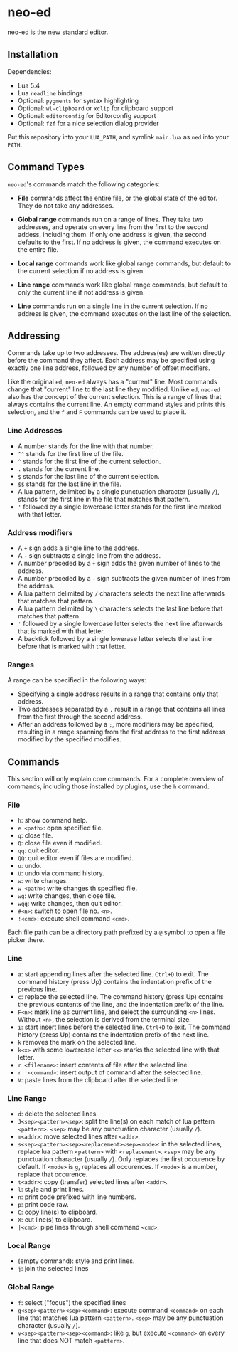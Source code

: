 # neo-ed

neo-ed is the new standard editor.

## Installation

Dependencies:

- Lua 5.4
- Lua `readline` bindings
- Optional: `pygments` for syntax highlighting
- Optional: `wl-clipboard` or `xclip` for clipboard support
- Optional: `editorconfig` for Editorconfig support
- Optional: `fzf` for a nice selection dialog provider

Put this repository into your `LUA_PATH`, and symlink `main.lua` as `ned` into your `PATH`.

## Command Types

`neo-ed`'s commands match the following categories:

- **File** commands affect the entire file, or the global state of the editor.
  They do not take any addresses.

- **Global range** commands run on a range of lines.
  They take two addresses, and operate on every line from the first to the second addess, including them.
  If only one address is given, the second defaults to the first.
  If no address is given, the command executes on the entire file.

- **Local range** commands work like global range commands, but default to the current selection if no address is given.

- **Line range** commands work like global range commands, but default to only the current line if not address is given.

- **Line** commands run on a single line in the current selection.
  If no address is given, the command executes on the last line of the selection.

## Addressing

Commands take up to two addresses.
The address(es) are written directly before the command they affect.
Each address may be specified using exactly one line address, followed by any number of offset modifiers.

Like the original `ed`, `neo-ed` always has a "current" line.
Most commands change that "current" line to the last line they modified.
Unlike `ed`, `neo-ed` also has the concept of the current selection.
This is a range of lines that always contains the current line.
An empty command styles and prints this selection, and the `f` and `F` commands can be used to place it.

### Line Addresses

- A number stands for the line with that number.
- `^^` stands for the first line of the file.
- `^` stands for the first line of the current selection.
- `.` stands for the current line.
- `$` stands for the last line of the current selection.
- `$$` stands for the last line in the file.
- A lua pattern, delimited by a single punctuation character (usually `/`), stands for the first line in the file that matches that pattern.
- `'` followed by a single lowercase letter stands for the first line marked with that letter.

### Address modifiers

- A `+` sign adds a single line to the address.
- A `-` sign subtracts a single line from the address.
- A number preceded by a `+` sign adds the given number of lines to the address.
- A number preceded by a `-` sign subtracts the given number of lines from the address.
- A lua pattern delimited by `/` characters selects the next line afterwards that matches that pattern.
- A lua pattern delimited by `\` characters selects the last line before that matches that pattern.
- `'` followed by a single lowercase letter selects the next line afterwards that is marked with that letter.
- A backtick followed by a single lowerase letter selects the last line before that is marked with that letter.

### Ranges

A range can be specified in the following ways:

- Specifying a single address results in a range that contains only that address.
- Two addresses separated by a `,` result in a range that contains all lines from the first through the second address.
- After an address followed by a `;`, more modifiers may be specified, resulting in a range spanning from the first address to the first address modified by the specified modifies.

## Commands

This section will only explain core commands.
For a complete overview of commands, including those installed by plugins, use the `h` command.

### File

- `h`: show command help.
- `e <path>`: open specified file.
- `q`: close file.
- `Q`: close file even if modified.
- `qq`: quit editor.
- `QQ`: quit editor even if files are modified.
- `u`: undo.
- `U`: undo via command history.
- `w`: write changes.
- `w <path>`: write changes th specified file.
- `wq`: write changes, then close file.
- `wqq`: write changes, then quit editor.
- `#<n>`: switch to open file no. `<n>`.
- `!<cmd>`: execute shell command `<cmd>`.

Each file path can be a directory path prefixed by a `@` symbol to open a file picker there.

### Line

- `a`: start appending lines after the selected line.
  `Ctrl+D` to exit.
  The command history (press Up) contains the indentation prefix of the previous line.
- `c`: replace the selected line.
  The command history (press Up) contains the previous contents of the line, and the indentation prefix of the line.
- `F<n>`: mark line as current line, and select the surrounding `<n>` lines.
  Without `<n>`, the selection is derived from the terminal size.
- `i`: start insert lines before the selected line.
  `Ctrl+D` to exit.
  The command history (press Up) contains the indentation prefix of the next line.
- `k` removes the mark on the selected line.
- `k<x>` with some lowercase letter `<x>` marks the selected line with that letter.
- `r <filename>`: insert contents of file after the selected line.
- `r !<command>`: insert output of command after the selected line.
- `V`: paste lines from the clipboard after the selected line.

### Line Range

- `d`: delete the selected lines.
- `J<sep><pattern><sep>`: split the line(s) on each match of lua pattern `<pattern>`.
  `<sep>` may be any punctuation character (usually `/`).
- `m<addr>`: move selected lines after `<addr>`.
- `s<sep><pattern><sep><replacement><sep><mode>`: in the selected lines, replace lua pattern `<pattern>` with `<replacement>`.
  `<sep>` may be any punctuation character (usually `/`).
  Only replaces the first occurence by default.
  If `<mode>` is `g`, replaces all occurences.
  If `<mode>` is a number, replace that occurence.
- `t<addr>`: copy (transfer) selected lines after `<addr>`.
- `l`: style and print lines.
- `n`: print code prefixed with line numbers.
- `p`: print code raw.
- `C`: copy line(s) to clipboard.
- `X`: cut line(s) to clipboard.
- `|<cmd>`: pipe lines through shell command `<cmd>`.

### Local Range

- (empty command): style and print lines.
- `j`: join the selected lines

### Global Range

- `f`: select ("focus") the specified lines
- `g<sep><pattern><sep><command>`: execute command `<command>` on each line that matches lua pattern `<pattern>`.
  `<sep>` may be any punctuation character (usually `/`).
- `v<sep><pattern><sep><command>`: like `g`, but execute `<command>` on every line that does NOT match `<pattern>`.
